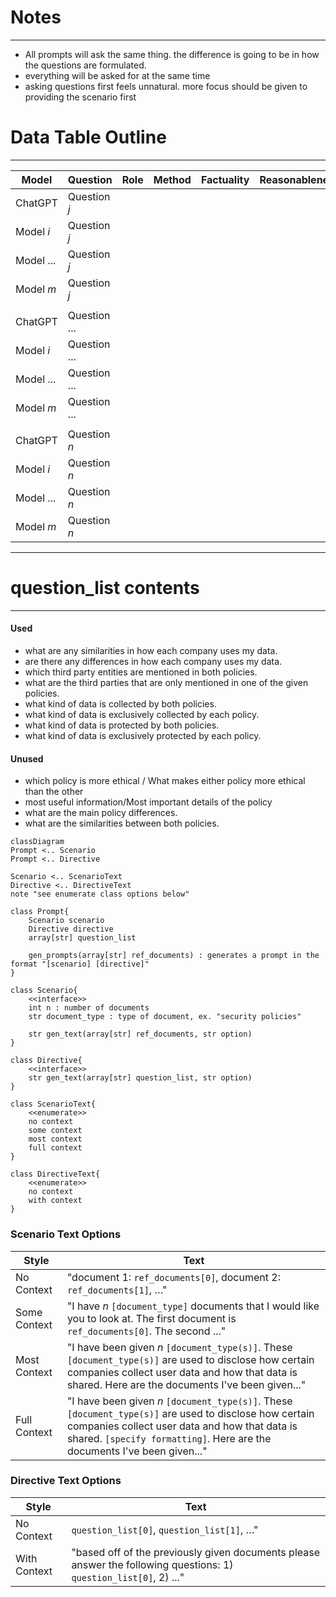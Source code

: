 # Notes
---
* All prompts will ask the same thing. the difference is going to be in how the questions are formulated.
* everything will be asked for at the same time
* asking questions first feels unnatural. more focus should be given to providing the scenario first

# Data Table Outline
---
| Model | Question | Role | Method | Factuality | Reasonableness |
| ----- | -------- | ---- |---------- | ------------- | ---------------------- |
| ChatGPT | Question $j$ | | | | |
| Model $i$ | Question $j$ | | | |
| Model ... | Question $j$ | | | |
| Model $m$ | Question $j$ | | | | 
|||||| 
| ChatGPT | Question ... | | | |
| Model $i$ | Question ... | | | |  
| Model ... | Question ... | | | |  
| Model $m$ | Question ... | | | |  
|||||| 
| ChatGPT | Question $n$ | | | | | 
| Model $i$ | Question $n$ | | | |  
| Model ... | Question $n$ | | | |  
| Model $m$ | Question $n$ | | | |  

---
# question_list contents
---
#### Used
* what are any similarities in how each company uses my data.
* are there any differences in how each company uses my data.
* which third party entities are mentioned in both policies.
* what are the third parties that are only mentioned in one of the given policies.
* what kind of data is collected by both policies.
* what kind of data is exclusively collected by each policy.
* what kind of data is protected by both policies.
* what kind of data is exclusively protected by each policy.

#### Unused
* which policy is more ethical / What makes either policy more ethical than the other
* most useful information/Most important details of the policy
* what are the main policy differences.
* what are the similarities between both policies.


```mermaid
classDiagram
Prompt <.. Scenario
Prompt <.. Directive

Scenario <.. ScenarioText
Directive <.. DirectiveText
note "see enumerate class options below"

class Prompt{
	Scenario scenario
	Directive directive
	array[str] question_list

	gen_prompts(array[str] ref_documents) : generates a prompt in the format "[scenario] [directive]"
}

class Scenario{
	<<interface>>
	int n : number of documents
	str document_type : type of document, ex. "security policies"

	str gen_text(array[str] ref_documents, str option)
}

class Directive{
	<<interface>>
	str gen_text(array[str] question_list, str option)
}

class ScenarioText{
	<<enumerate>>
	no context
	some context
	most context
	full context
}

class DirectiveText{
	<<enumerate>>
	no context
	with context
}
```

### Scenario Text Options
| Style | Text |
| ----- | ---- |
| No Context | "document 1: `ref_documents[0]`, document 2: `ref_documents[1]`, $\ldots$"
| Some Context | "I have $n$ `[document_type]` documents that I would like you to look at. The first document is `ref_documents[0]`. The second ..." |
| Most Context | "I have been given $n$ `[document_type(s)]`. These `[document_type(s)]` are used to disclose how certain companies collect user data and how that data is shared. Here are the documents I've been given..." |
| Full Context | "I have been given $n$ `[document_type(s)]`. These `[document_type(s)]` are used to disclose how certain companies collect user data and how that data is shared. `[specify formatting]`. Here are the documents I've been given..." |

### Directive Text Options
| Style | Text |
| ----- | ---- | 
| No Context | `question_list[0]`, `question_list[1]`, $\ldots$"  |
| With Context | "based off of the previously given documents please answer the following questions: 1) `question_list[0]`,  2) ..." |

